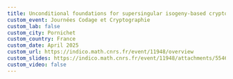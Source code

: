 ```yaml
---
title: Unconditional foundations for supersingular isogeny-based cryptography
custom_event: Journées Codage et Cryptographie
custom_lab: false
custom_city: Pornichet
custom_country: France
custom_date: April 2025
custom_url: https://indico.math.cnrs.fr/event/11948/overview
custom_slides: https://indico.math.cnrs.fr/event/11948/attachments/5546/9673/4_Arthur_HerledanLeMerdy.pdf
custom_video: false
---
```



